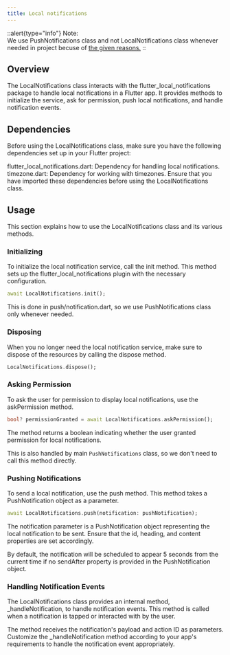 ```yaml
---
title: Local notifications
---
```


::alert{type="info"} 
Note:   
We use PushNotifications class and not LocalNotifications class whenever needed in project becuse of [the given reasons.](../1.notification.md#best-practices-using-the-pushnotifications-class)
::

## Overview

The LocalNotifications class interacts with the flutter_local_notifications package to handle local notifications in a Flutter app. It provides methods to initialize the service, ask for permission, push local notifications, and handle notification events.

## Dependencies

Before using the LocalNotifications class, make sure you have the following dependencies set up in your Flutter project:

flutter_local_notifications.dart: Dependency for handling local notifications.
timezone.dart: Dependency for working with timezones.
Ensure that you have imported these dependencies before using the LocalNotifications class.

## Usage

This section explains how to use the LocalNotifications class and its various methods.

### Initializing

To initialize the local notification service, call the init method. This method sets up the flutter_local_notifications plugin with the necessary configuration.

```dart
await LocalNotifications.init();
```

This is done in push/notification.dart, so we use PushNotifications class only whenever needed.

### Disposing

When you no longer need the local notification service, make sure to dispose of the resources by calling the dispose method.

```dart
LocalNotifications.dispose();
```

### Asking Permission

To ask the user for permission to display local notifications, use the askPermission method.

```dart
bool? permissionGranted = await LocalNotifications.askPermission();
```

The method returns a boolean indicating whether the user granted permission for local notifications.

This is also handled by main `PushNotifications` class, so we don't need to call this method directly.

### Pushing Notifications

To send a local notification, use the push method. This method takes a PushNotification object as a parameter.

```dart
await LocalNotifications.push(notification: pushNotification);
```

The notification parameter is a PushNotification object representing the local notification to be sent. Ensure that the id, heading, and content properties are set accordingly.

By default, the notification will be scheduled to appear 5 seconds from the current time if no sendAfter property is provided in the PushNotification object.

### Handling Notification Events

The LocalNotifications class provides an internal method, _handleNotification, to handle notification events. This method is called when a notification is tapped or interacted with by the user.

The method receives the notification's payload and action ID as parameters.
Customize the _handleNotification method according to your app's requirements to handle the notification event appropriately.
